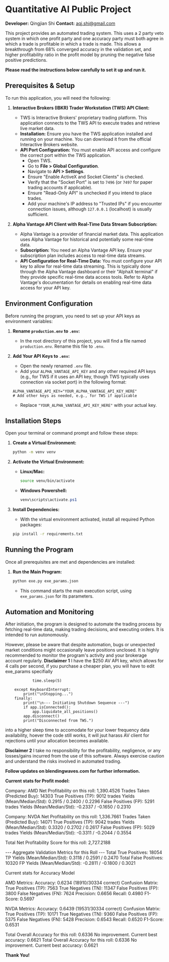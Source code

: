 # Quantitative AI Public Project

**Developer:** Qingjian Shi
**Contact:** aqj.shi@gmail.com

This project provides an automated trading system. This uses a 2 party veto system in which one profit party and one accuracy party must both agree in which a trade is profitable in which a trade is made. This allows a breakthrough from 68% converged accuracy in the validation set,  and higher profitability ratio in the profit model by pruning the negative false positive predictions.






**Please read the instructions below carefully to set it up and run it.**

## Prerequisites & Setup

To run this application, you will need the following:

1.  **Interactive Brokers (IBKR) Trader Workstation (TWS) API Client:**
    * TWS is Interactive Brokers' proprietary trading platform. This application connects to the TWS API to execute trades and retrieve live market data.
    * **Installation:** Ensure you have the TWS application installed and running on your machine. You can download it from the official Interactive Brokers website.
    * **API Port Configuration:** You must enable API access and configure the correct port within the TWS application.
        * Open TWS.
        * Go to **File > Global Configuration**.
        * Navigate to **API > Settings**.
        * Ensure "Enable ActiveX and Socket Clients" is checked.
        * Verify that the "Socket Port" is set to `7496` (or `7497` for paper trading accounts if applicable).
        * Ensure "Read-Only API" is unchecked if you intend to place trades.
        * Add your machine's IP address to "Trusted IPs" if you encounter connection issues, although `127.0.0.1` (localhost) is usually sufficient.

2.  **Alpha Vantage API Client with Real-Time Data Stream Subscription:**
    * Alpha Vantage is a provider of financial market data. This application uses Alpha Vantage for historical and potentially some real-time data.
    * **Subscription:** You need an Alpha Vantage API key. Ensure your subscription plan includes access to real-time data streams.
    * **API Configuration for Real-Time Data:** You must configure your API key to allow for real-time data streaming. This is typically done through the Alpha Vantage dashboard or their "AlphaX terminal" if they provide specific real-time data access tools. Refer to Alpha Vantage's documentation for details on enabling real-time data access for your API key.

## Environment Configuration

Before running the program, you need to set up your API keys as environment variables:

1.  **Rename `production.env` to `.env`:**
    * In the root directory of this project, you will find a file named `production.env`. Rename this file to `.env`.

2.  **Add Your API Keys to `.env`:**
    * Open the newly renamed `.env` file.
    * Add your `ALPHA_VANTAGE_API_KEY` and any other required API keys (e.g., for TWS if it uses an API key, though TWS typically uses connection via socket port) in the following format:

    ```
    ALPHA_VANTAGE_API_KEY="YOUR_ALPHA_VANTAGE_API_KEY_HERE"
    # Add other keys as needed, e.g., for TWS if applicable
    ```
    * Replace `"YOUR_ALPHA_VANTAGE_API_KEY_HERE"` with your actual key.

## Installation Steps

Open your terminal or command prompt and follow these steps:

1.  **Create a Virtual Environment:**
    ```bash
    python -m venv venv
    ```

2.  **Activate the Virtual Environment:**
    * **Linux/Mac:**
        ```bash
        source venv/bin/activate
        ```
    * **Windows Powershell:**
        ```powershell
        venv\scripts\activate.ps1
        ```

3.  **Install Dependencies:**
    * With the virtual environment activated, install all required Python packages:
    ```bash
    pip install -r requirements.txt
    ```

## Running the Program

Once all prerequisites are met and dependencies are installed:

1.  **Run the Main Program:**
    ```bash
    python exe.py exe_params.json
    ```
    * This command starts the main execution script, using `exe_params.json` for its parameters.

## Automation and Monitoring

After initiation, the program is designed to automate the trading process by fetching real-time data, making trading decisions, and executing orders. It is intended to run autonomously.

However, please be aware that despite automation, bugs or unexpected market conditions might occasionally leave positions unclosed. It is highly recommended to monitor the program's activity and your brokerage account regularly.
**Disclaimer 1**
I have the $250 AV API key, which allows for 4 calls per second, if you purchase a cheaper plan, you will have to edit exe_params specifially  
```
            time.sleep(5)

    except KeyboardInterrupt:
        print("\nStopping...")
    finally:
        print("\n--- Initiating Shutdown Sequence ---")
        if app.isConnected():
            app.liquidate_all_positions()
        app.disconnect()
        print("Disconnected from TWS.")
``` 
into a higher sleep time to accomodate for your lower frequency data availability, hoever the code still works, it will jsut harass AV client for rejections until your allocation becomes available. 


**Disclaimer 2**
I take no responsibility for the profitability, negligence, or any losses/gains incurred from the use of this software. Always exercise caution and understand the risks involved in automated trading.

**Follow updates on blendingwaves.com for further information.**



**Current stats for Profit model:**




Company: AMD
  Net Profitability on this roll: 1,390.4526
  Trades Taken (Predicted Buy): 14303
    True Positives (TP): 9012 trades
      Yields (Mean/Median/Std): 0.2915 / 0.2400 / 0.2296
    False Positives (FP): 5291 trades
      Yields (Mean/Median/Std): -0.2337 / -0.1650 / 0.2310

Company: NVDA
  Net Profitability on this roll: 1,336.7661
  Trades Taken (Predicted Buy): 14071
    True Positives (TP): 9042 trades
      Yields (Mean/Median/Std): 0.3320 / 0.2702 / 0.2617
    False Positives (FP): 5029 trades
      Yields (Mean/Median/Std): -0.3311 / -0.2044 / 0.3554

Total Net Profitability Score for this roll: 2,727.2188

--- Aggregate Validation Metrics for this Roll ---
Total True Positives: 18054
  TP Yields (Mean/Median/Std): 0.3118 / 0.2591 / 0.2470
Total False Positives: 10320
  FP Yields (Mean/Median/Std): -0.2811 / -0.1800 / 0.3021




Current stats for Accuracy Model


AMD Metrics:
    Accuracy: 0.6234 (18910/30334 correct)
    Confusion Matrix:
      True Positives (TP): 7563
      True Negatives (TN): 11347
      False Positives (FP): 3800
      False Negatives (FN): 7624
    Precision: 0.6656
    Recall: 0.4980
    F1-Score: 0.5697

  NVDA Metrics:
    Accuracy: 0.6439 (19531/30334 correct)
    Confusion Matrix:
      True Positives (TP): 10171
      True Negatives (TN): 9360
      False Positives (FP): 5375
      False Negatives (FN): 5428
    Precision: 0.6543
    Recall: 0.6520
    F1-Score: 0.6531

Total Overall Accuracy for this roll: 0.6336
No improvement. Current best accuracy: 0.6621
Total Overall Accuracy for this roll: 0.6336
No improvement. Current best accuracy: 0.6621




**Thank You!**